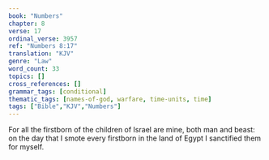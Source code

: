 ```yaml
---
book: "Numbers"
chapter: 8
verse: 17
ordinal_verse: 3957
ref: "Numbers 8:17"
translation: "KJV"
genre: "Law"
word_count: 33
topics: []
cross_references: []
grammar_tags: [conditional]
thematic_tags: [names-of-god, warfare, time-units, time]
tags: ["Bible","KJV","Numbers"]
---
```

For all the firstborn of the children of Israel are mine, both man and beast: on the day that I smote every firstborn in the land of Egypt I sanctified them for myself.
